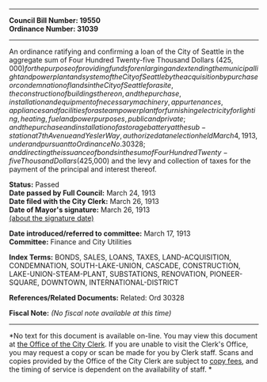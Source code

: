 * * * * *  
  
**Council Bill Number: [](#h0)[](#h2)19550**   
**Ordinance Number: 31039**  
  
* * * * *  
  
An ordinance ratifying and confirming a loan of the City of Seattle in the aggregate sum of Four Hundred Twenty-five Thousand Dollars ($425,000) for the purpose of providing funds for enlarging and extending the municipal light and power plant and system of the City of Seattle by the acquisition by purchase or condemnation of lands in the City of Seattle for a site, the construction of buildings thereon, and the purchase, installation and equipment of necessary machinery, appurtenances, appliances and facilities for a steam power plant for furnishing electricity for lighting, heating, fuel and power purposes, public and private; and the purchase and installation of a storage battery at the sub-station at 7th Avenue and Yesler Way, authorized at an election held March 4, 1913, under and pursuant to Ordinance No. 30328; and directing the issuance of bonds in the sum of Four Hundred Twenty-five Thousand Dollars ($425,000) and the levy and collection of taxes for the payment of the principal and interest thereof.  
  
**Status:** Passed   
**Date passed by Full Council:** March 24, 1913   
**Date filed with the City Clerk:** March 26, 1913   
**Date of Mayor's signature:** March 26, 1913   
[(about the signature date)](/~public/approvaldate.htm)   
  
  
**Date introduced/referred to committee:** March 17, 1913   
**Committee:** Finance and City Utilities   
  
**Index Terms:** BONDS, SALES, LOANS, TAXES, LAND-ACQUISITION, CONDEMNATION, SOUTH-LAKE-UNION, CASCADE, CONSTRUCTION, LAKE-UNION-STEAM-PLANT, SUBSTATIONS, RENOVATION, PIONEER-SQUARE, DOWNTOWN, INTERNATIONAL-DISTRICT  
  
**References/Related Documents:** Related: Ord 30328  
  
**Fiscal Note:** *(No fiscal note available at this time)*  
  
* * * * *  
  
*No text for this document is available on-line. You may view this document at [the Office of the City Clerk](http://www.seattle.gov/leg/clerk/contactUs.htm). If you are unable to visit the Clerk's Office, you may request a copy or scan be made for you by Clerk staff. Scans and copies provided by the Office of the City Clerk are subject to [copy fees](http://clerk.seattle.gov/~public/clerkfees.htm), and the timing of service is dependent on the availability of staff. *  
  
  
